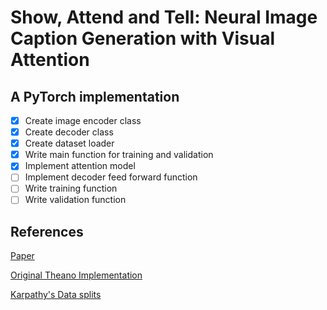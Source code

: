 # Show, Attend and Tell: Neural Image Caption Generation with Visual Attention

## A PyTorch implementation

- [x] Create image encoder class
- [x] Create decoder class
- [x] Create dataset loader
- [x] Write main function for training and validation
- [x] Implement attention model
- [ ] Implement decoder feed forward function
- [ ] Write training function
- [ ] Write validation function

## References

[Paper](https://arxiv.org/pdf/1502.03044.pdf)

[Original Theano Implementation](https://github.com/kelvinxu/arctic-captions)

[Karpathy's Data splits](https://cs.stanford.edu/people/karpathy/deepimagesent/)

